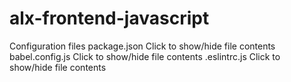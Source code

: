 # alx-frontend-javascript

Configuration files
package.json
Click to show/hide file contents
babel.config.js
Click to show/hide file contents
.eslintrc.js
Click to show/hide file contents
